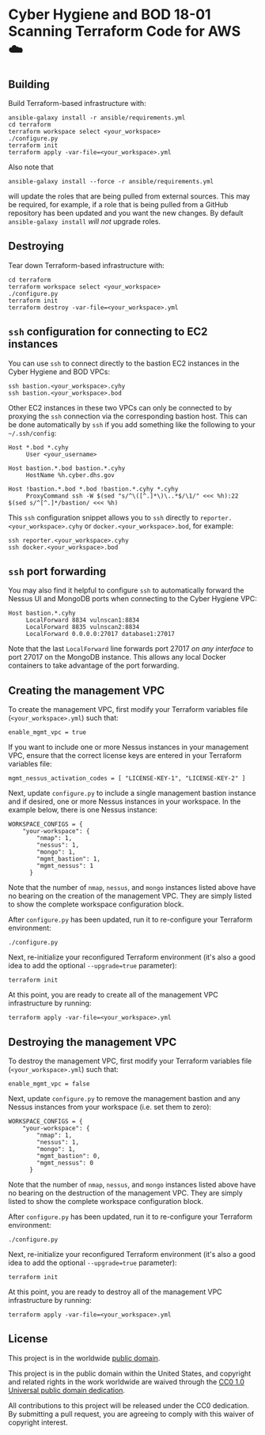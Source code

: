 # Cyber Hygiene and BOD 18-01 Scanning Terraform Code for AWS ☁️ #

## Building ##

Build Terraform-based infrastructure with:

```console
ansible-galaxy install -r ansible/requirements.yml
cd terraform
terraform workspace select <your_workspace>
./configure.py
terraform init
terraform apply -var-file=<your_workspace>.yml
```

Also note that

```console
ansible-galaxy install --force -r ansible/requirements.yml
```

will update the roles that are being pulled from external sources.  This
may be required, for example, if a role that is being pulled from a
GitHub repository has been updated and you want the new changes.  By
default `ansible-galaxy install` _will not_ upgrade roles.

## Destroying ##

Tear down Terraform-based infrastructure with:

```console
cd terraform
terraform workspace select <your_workspace>
./configure.py
terraform init
terraform destroy -var-file=<your_workspace>.yml
```

## `ssh` configuration for connecting to EC2 instances ##

You can use `ssh` to connect directly to the bastion EC2 instances in the
Cyber Hygiene and BOD VPCs:

```console
ssh bastion.<your_workspace>.cyhy
ssh bastion.<your_workspace>.bod
```

Other EC2 instances in these two VPCs can only be connected to by
proxying the `ssh` connection via the corresponding bastion host.
This can be done automatically by `ssh` if you add something like the
following to your `~/.ssh/config`:

```console
Host *.bod *.cyhy
     User <your_username>

Host bastion.*.bod bastion.*.cyhy
     HostName %h.cyber.dhs.gov

Host !bastion.*.bod *.bod !bastion.*.cyhy *.cyhy
     ProxyCommand ssh -W $(sed "s/^\([^.]*\)\..*$/\1/" <<< %h):22 $(sed s/^[^.]*/bastion/ <<< %h)
```

This `ssh` configuration snippet allows you to `ssh` directly to
`reporter.<your_workspace>.cyhy` or `docker.<your_workspace>.bod`,
for example:

```console
ssh reporter.<your_workspace>.cyhy
ssh docker.<your_workspace>.bod
```

## `ssh` port forwarding ##

You may also find it helpful to configure `ssh` to automatically
forward the Nessus UI and MongoDB ports when connecting to the Cyber
Hygiene VPC:

```console
Host bastion.*.cyhy
     LocalForward 8834 vulnscan1:8834
     LocalForward 8835 vulnscan2:8834
     LocalForward 0.0.0.0:27017 database1:27017
```

Note that the last `LocalForward` line forwards port 27017 *on any
interface* to port 27017 on the MongoDB instance.  This allows any
local Docker containers to take advantage of the port forwarding.

## Creating the management VPC ##

To create the management VPC, first modify your Terraform variables file
(`<your_workspace>.yml`) such that:

```console
enable_mgmt_vpc = true
```

If you want to include one or more Nessus instances in your management VPC,
ensure that the correct license keys are entered in your Terraform variables
file:

```console
mgmt_nessus_activation_codes = [ "LICENSE-KEY-1", "LICENSE-KEY-2" ]
```

Next, update `configure.py` to include a single management bastion instance and
if desired, one or more Nessus instances in your workspace.  In the example
below, there is one Nessus instance:

```console
WORKSPACE_CONFIGS = {
    "your-workspace": {
        "nmap": 1,
        "nessus": 1,
        "mongo": 1,
        "mgmt_bastion": 1,
        "mgmt_nessus": 1
      }
```

Note that the number of `nmap`, `nessus`, and `mongo` instances listed above
have no bearing on the creation of the management VPC.  They are simply listed
to show the complete workspace configuration block.

After `configure.py` has been updated, run it to re-configure your Terraform
environment:

```console
./configure.py
```

Next, re-initialize your reconfigured Terraform environment (it's also a good
idea to add the optional `--upgrade=true` parameter):

```console
terraform init
```

At this point, you are ready to create all of the management VPC infrastructure
by running:

```console
terraform apply -var-file=<your_workspace>.yml
```

## Destroying the management VPC ##

To destroy the management VPC, first modify your Terraform variables file
(`<your_workspace>.yml`) such that:

```console
enable_mgmt_vpc = false
```

Next, update `configure.py` to remove the management bastion and any Nessus
instances from your workspace (i.e. set them to zero):

```console
WORKSPACE_CONFIGS = {
    "your-workspace": {
        "nmap": 1,
        "nessus": 1,
        "mongo": 1,
        "mgmt_bastion": 0,
        "mgmt_nessus": 0
      }
```

Note that the number of `nmap`, `nessus`, and `mongo` instances listed above
have no bearing on the destruction of the management VPC.  They are simply
listed to show the complete workspace configuration block.

After `configure.py` has been updated, run it to re-configure your Terraform
environment:

```console
./configure.py
```

Next, re-initialize your reconfigured Terraform environment (it's also a good
idea to add the optional `--upgrade=true` parameter):

```console
terraform init
```

At this point, you are ready to destroy all of the management VPC
infrastructure by running:

```console
terraform apply -var-file=<your_workspace>.yml
```

## License ##

This project is in the worldwide [public domain](LICENSE.md).

This project is in the public domain within the United States, and
copyright and related rights in the work worldwide are waived through
the [CC0 1.0 Universal public domain
dedication](https://creativecommons.org/publicdomain/zero/1.0/).

All contributions to this project will be released under the CC0
dedication. By submitting a pull request, you are agreeing to comply
with this waiver of copyright interest.
